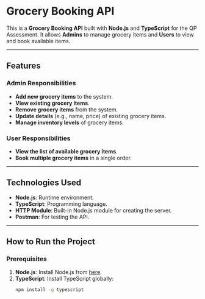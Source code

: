 # Grocery Booking API

This is a **Grocery Booking API** built with **Node.js** and **TypeScript** for the QP Assessment. It allows **Admins** to manage grocery items and **Users** to view and book available items.

---

## Features

### **Admin Responsibilities**
- **Add new grocery items** to the system.
- **View existing grocery items**.
- **Remove grocery items** from the system.
- **Update details** (e.g., name, price) of existing grocery items.
- **Manage inventory levels** of grocery items.

### **User Responsibilities**
- **View the list of available grocery items**.
- **Book multiple grocery items** in a single order.

---

## Technologies Used
- **Node.js**: Runtime environment.
- **TypeScript**: Programming language.
- **HTTP Module**: Built-in Node.js module for creating the server.
- **Postman**: For testing the API.

---

## How to Run the Project

### Prerequisites
1. **Node.js**: Install Node.js from [here](https://nodejs.org/).
2. **TypeScript**: Install TypeScript globally:
   ```bash
   npm install -g typescript

